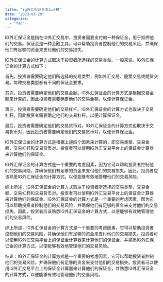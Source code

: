 ```yaml
---
title: "ig外汇保证金怎么计算"
date: "2023-03-20"
categories: 
  - "faq"
---
```


IG外汇保证金是指在IG外汇交易中，投资者需要支付的一种保证金，用于抵押他们的交易。保证金是一种金融工具，可以帮助投资者控制他们的交易风险，并确保他们有足够的资金来支付他们的交易损失。

IG外汇保证金的计算方式取决于投资者所选择的交易类型。一般来说，IG外汇保证金的计算方式如下：

首先，投资者需要确定他们所选择的交易类型，例如外汇交易、股票交易或期货交易。每种交易类型都有不同的保证金要求。

其次，投资者需要确定他们的交易金额。IG外汇保证金的计算方式是根据交易金额来计算的，因此投资者需要确定他们的交易金额，以便计算保证金。

第三，投资者需要确定他们的交易杠杆。IG外汇保证金的计算方式也取决于交易杠杆，因此投资者需要确定他们的交易杠杆，以便计算保证金。

最后，投资者需要确定他们的交易货币对。IG外汇保证金的计算方式也取决于交易货币对，因此投资者需要确定他们的交易货币对，以便计算保证金。

IG外汇保证金的计算方式是根据上述四个因素来计算的，即交易类型、交易金额、交易杠杆和交易货币对。投资者可以使用IG外汇交易平台上的保证金计算器来计算他们的保证金。

IG外汇保证金的计算方式是一个重要的考虑因素，因为它可以帮助投资者控制他们的交易风险，并确保他们有足够的资金来支付他们的交易损失。因此，投资者应该熟悉IG外汇保证金的计算方式，以便能够有效地管理他们的交易风险。

综上所述，IG外汇保证金的计算方式取决于投资者所选择的交易类型、交易金额、交易杠杆和交易货币对。投资者可以使用IG外汇交易平台上的保证金计算器来计算他们的保证金。IG外汇保证金的计算方式是一个重要的考虑因素，因为它可以帮助投资者控制他们的交易风险，并确保他们有足够的资金来支付他们的交易损失。因此，投资者应该熟悉IG外汇保证金的计算方式，以便能够有效地管理他们的交易风险。

综上所述，IG外汇保证金的计算方式是一个重要的考虑因素，它可以帮助投资者控制他们的交易风险，并确保他们有足够的资金来支付他们的交易损失。投资者可以使用IG外汇交易平台上的保证金计算器来计算他们的保证金，并熟悉IG外汇保证金的计算方式，以便能够有效地管理他们的交易风险。

结论：IG外汇保证金的计算方式是一个重要的考虑因素，它可以帮助投资者控制他们的交易风险，并确保他们有足够的资金来支付他们的交易损失。投资者可以使用IG外汇交易平台上的保证金计算器来计算他们的保证金，并熟悉IG外汇保证金的计算方式，以便能够有效地管理他们的交易风险。
